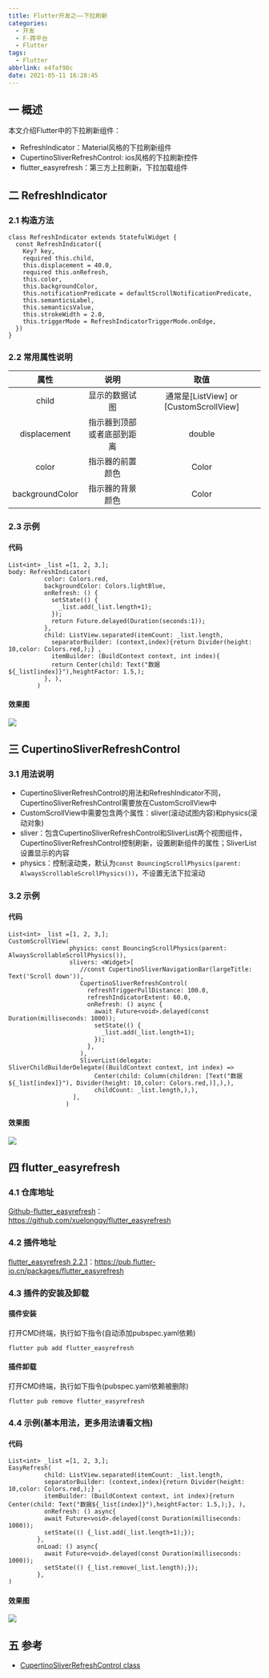 ```yaml
---
title: Flutter开发之——下拉刷新
categories:
  - 开发
  - F-跨平台
  - Flutter
tags:
  - Flutter
abbrlink: e4faf98c
date: 2021-05-11 16:28:45
---
```

## 一 概述

本文介绍Flutter中的下拉刷新组件：

* RefreshIndicator：Material风格的下拉刷新组件
* CupertinoSliverRefreshControl: ios风格的下拉刷新控件
* flutter_easyrefresh：第三方上拉刷新，下拉加载组件

<!--more-->

## 二 RefreshIndicator

### 2.1 构造方法

```
class RefreshIndicator extends StatefulWidget {
  const RefreshIndicator({
    Key? key,
    required this.child,
    this.displacement = 40.0,
    required this.onRefresh,
    this.color,
    this.backgroundColor,
    this.notificationPredicate = defaultScrollNotificationPredicate,
    this.semanticsLabel,
    this.semanticsValue,
    this.strokeWidth = 2.0,
    this.triggerMode = RefreshIndicatorTriggerMode.onEdge,
  })
}  
```

### 2.2 常用属性说明

|      属性       |            说明            |                  取值                  |
| :-------------: | :------------------------: | :------------------------------------: |
|      child      |       显示的数据试图       | 通常是[ListView] or [CustomScrollView] |
|  displacement   | 指示器到顶部或者底部到距离 |                 double                 |
|      color      |      指示器的前置颜色      |                 Color                  |
| backgroundColor |      指示器的背景颜色      |                 Color                  |

### 2.3 示例

#### 代码

```
List<int> _list =[1, 2, 3,];
body: RefreshIndicator(
          color: Colors.red,
          backgroundColor: Colors.lightBlue,
          onRefresh: () {
            setState(() {
              _list.add(_list.length+1);
            });
            return Future.delayed(Duration(seconds:1));
          },
          child: ListView.separated(itemCount: _list.length, 
            separatorBuilder: (context,index){return Divider(height: 10,color: Colors.red,);} ,
            itemBuilder: (BuildContext context, int index){
            return Center(child: Text("数据${_list[index]}"),heightFactor: 1.5,);
          }, ),
        ) 
```

#### 效果图
![][1]

## 三 CupertinoSliverRefreshControl

### 3.1 用法说明

* CupertinoSliverRefreshControl的用法和RefreshIndicator不同，CupertinoSliverRefreshControl需要放在CustomScrollView中
* CustomScrollView中需要包含两个属性：sliver(滚动试图内容)和physics(滚动对象)
* sliver：包含CupertinoSliverRefreshControl和SliverList两个视图组件，CupertinoSliverRefreshControl控制刷新，设置刷新组件的属性；SliverList设置显示的内容
* physics：控制滚动类，默认为`const BouncingScrollPhysics(parent: AlwaysScrollableScrollPhysics())`，不设置无法下拉滚动

### 3.2 示例

#### 代码

```
List<int> _list =[1, 2, 3,];
CustomScrollView(
                 physics: const BouncingScrollPhysics(parent: AlwaysScrollableScrollPhysics()),
                 slivers: <Widget>[
                    //const CupertinoSliverNavigationBar(largeTitle: Text('Scroll down')),
                    CupertinoSliverRefreshControl(
                      refreshTriggerPullDistance: 100.0,
                      refreshIndicatorExtent: 60.0,
                      onRefresh: () async {
                        await Future<void>.delayed(const Duration(milliseconds: 1000));
                        setState(() {
                          _list.add(_list.length+1);
                        });
                      },
                    ),
                    SliverList(delegate: SliverChildBuilderDelegate((BuildContext context, int index) =>
                        Center(child: Column(children: [Text("数据${_list[index]}"), Divider(height: 10,color: Colors.red,)],),),
                        childCount: _list.length,),),
                  ],
                )
```

#### 效果图
![][2]
## 四 flutter_easyrefresh

### 4.1 仓库地址

[Github-flutter_easyrefresh](https://github.com/xuelongqy/flutter_easyrefresh)：https://github.com/xuelongqy/flutter_easyrefresh

### 4.2 插件地址

[flutter_easyrefresh 2.2.1](https://pub.flutter-io.cn/packages/flutter_easyrefresh)：https://pub.flutter-io.cn/packages/flutter_easyrefresh

### 4.3 插件的安装及卸载

#### 插件安装

打开CMD终端，执行如下指令(自动添加pubspec.yaml依赖)

```
flutter pub add flutter_easyrefresh
```

#### 插件卸载

打开CMD终端，执行如下指令(pubspec.yaml依赖被删除)

```
flutter pub remove flutter_easyrefresh
```

### 4.4 示例(基本用法，更多用法请看文档)

#### 代码

```
List<int> _list =[1, 2, 3,];
EasyRefresh(
          child: ListView.separated(itemCount: _list.length,
          separatorBuilder: (context,index){return Divider(height: 10,color: Colors.red,);} ,
          itemBuilder: (BuildContext context, int index){return Center(child: Text("数据${_list[index]}"),heightFactor: 1.5,);}, ),
          onRefresh: () async{
          await Future<void>.delayed(const Duration(milliseconds: 1000));
          setState(() {_list.add(_list.length+1);});
        },
        onLoad: () async{
          await Future<void>.delayed(const Duration(milliseconds: 1000));
          setState(() {_list.remove(_list.length);});
        },
)        
```

#### 效果图
![][3]

## 五 参考

* [CupertinoSliverRefreshControl class](https://api.flutter-io.cn/flutter/cupertino/CupertinoSliverRefreshControl-class.html)


[1]:https://jsd.onmicrosoft.cn/gh/PGzxc/CDN/blog-flutter/flutter-refresh-material.gif
[2]:https://jsd.onmicrosoft.cn/gh/PGzxc/CDN/blog-flutter/flutter-refresh-CupertinoSliverRefreshControl.gif
[3]:https://jsd.onmicrosoft.cn/gh/PGzxc/CDN/blog-flutter/flutter-refresh-easyrefresh.gif